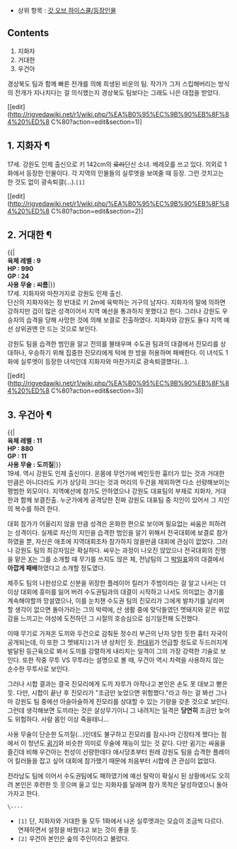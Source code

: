   * 상위 항목 : [갓 오브 하이스쿨/등장인물](%EA%B0%93%20%EC%98%A4%EB%B8%8C%20%ED%95%98%EC%9D%B4%EC%8A%A4%EC%BF%A8/%EB%93%B1%EC%9E%A5%EC%9D%B8%EB%AC%BC.md)  

## Contents

    

1. 지화자 
2. 거대한 
3. 우건아 

경상북도 팀과 함께 빠른 전개를 의해 희생된 비운의 팀. 작가가 그저 스킵해버리는 방식의 전개가 지나치다는 걸 의식했는지 경상북도 팀보다는
그래도 나은 대접을 받았다.

[[edit](http://rigvedawiki.net/r1/wiki.php/%EA%B0%95%EC%9B%90%EB%8F%84%20%ED%8
C%80?action=edit&section=1)]

## 1. 지화자 ¶

17세. 강원도 인제 출신으로 키 142cm의 <del>로리</del>단신 소녀. 베레모를 쓰고 있다. 의외로 1화에서 등장한 인물이다. 각
지역의 인물들의 실루엣을 보여줄 때 등장. 그런 것치고는 한 것도 없이 광속퇴갤(...).`[1]`

  

[[edit](http://rigvedawiki.net/r1/wiki.php/%EA%B0%95%EC%9B%90%EB%8F%84%20%ED%8
C%80?action=edit&section=2)]

## 2. 거대한 ¶

{{|  
**육체 레벨 : 9**  
**HP : 990**  
**GP : 24**  
**사용 무술 : 씨름**|}}  
17세. 지화자와 마찬가지로 강원도 인제 출신.  
단신의 지화자와는 정 반대로 키 2m에 육박하는 거구의 남자다. 지화자의 말에 의하면 강하지만 겁이 많은 성격이어서 지역 예선을 통과하지
못했다고 한다. 그러나 강원도 우승자의 습격을 당해 사망한 것에 의해 보결로 진출하였다. 지화자와 강원도 둘다 지역 예선 상위권엔 안 드는
것으로 보인다.

  

강원도 팀을 습격한 범인을 알고 전의를 불태우며 수도권 팀과의 대결에서 진모리를 상대하나, 우승하기 위해 집중한 진모리에게 턱에 한 방을
허용하며 패배한다. 이 녀석도 1화에 실루엣이 등장한 녀석인데 지화자와 마찬가지로 광속퇴갤했다(...).

  

[[edit](http://rigvedawiki.net/r1/wiki.php/%EA%B0%95%EC%9B%90%EB%8F%84%20%ED%8
C%80?action=edit&section=3)]

## 3. 우건아 ¶

{{|  
**육체 레벨 : 11**  
**HP : 880**  
**GP : 11**  
**사용 무술 : 도끼질**|}}  
19세. 역시 강원도 인제 출신이다. 온몸에 무언가에 베인듯한 흉터가 있는 것과 거대한 만큼은 아니더라도 키가 상당히 크다는 것과 머리의
두건을 제외하면 다소 선량해보이는 평범한 외모이다. 지역예선에 참가도 안하였으나 강원도 대표팀의 부재로 지화자, 거대한과 함께 보결진출.
누군가에게 공격당한 진짜 강원도 대표팀 중 지인이 있어서 그 지인의 복수를 하려 한다.

  

대회 참가가 어울리지 않을 만큼 성격은 온화한 편으로 보이며 필요없는 싸움은 피하려는 성격이다. 실제로 자신의 지인을 습격한 범인을 알기
위해서 전국대회에 보결로 참가하였을 뿐, 자신은 애초에 지역대회조차 참가하지 않을만큼 대회에 관심이 없었다. 그러나 강원도 팀의 최강자임은
확실하다. 싸우는 과정이 나오진 않았으나 전국대회의 진행을 맡은 [X](X.md)는 그를 소개할 때 무기를 쓰지도 않은 체, 전남팀의
그 [박일표](%EB%B0%95%EC%9D%BC%ED%91%9C.md)와의 대결에서 **아깝게 패배**하였다고 소개할 정도였다.

  

제주도 팀의 나한성으로 신분을 위장한 플레이어 킬러가 주범이라는 걸 알고 나서는 더 이상 대회에 흥미를 잃어 버려 수도권팀과의 대결이
시작하고 나서도 의미없는 경기를 계속해야할까 망설였으나, 이를 눈치챈 수도권 팀의 진모리가 그에게 발차기를 날리며 할 생각이 없으면
돌아가라는 그의 박력에, 산 생활 중에 맞닥들였던 멧돼지와 같은 위압감을 느끼고는 야성에 도전하던 그 시절의 호승심으로 심기일전해 도전했다.

  

이때 무기로 가져온 도끼와 두건으로 감춰둔 정수리 부근의 난자 당한 듯한 흉터 자국이 공개되는데, 이 또한 그 멧돼지`[2]`가 낸 상처인
듯. [한대위](%ED%95%9C%EB%8C%80%EC%9C%84.md)가 언급할 정도로 두드러지게 발달된 등근육으로 봐서 도끼를
강렬하게 내리치는 일격이 그의 가장 강력한 기술로 보인다. 또한 작중 무투 VS 무투라는 설명으로 볼 때, 우건아 역시 차력을 사용하지 않는
순수한 무투사로 보인다.

  

그러나 시합 결과는 결국 진모리에게 도끼 자루가 아작나고 본인은 손도 못 대보고 뻗은 듯. 다만, 시합이 끝난 후 진모리가 "조금만 늦었으면
위험했다."라고 하는 걸 봐선 그나마 강원도 팀 중에선 아슬아슬하게 진모리를 상대할 수 있는 기량을 갖춘 것으로 보인다. 그런데 생각해보면
도끼라는 것은 살상무기이니 그 내려치는 일격은 **당연히** 조금만 늦어도 위험하다. 사람 몸인 이상 죽을테니...

  

사용 무술이 단순한 도끼질(...)인데도 불구하고 진모리를 잠시나마 긴장타게 했다는 점에서 이 청년도
[귐기](%EA%B7%90%EA%B8%B0.md)와 비슷한 의미로 무술에 재능이 있는 것 같다. 다만 귐기는 싸움을 즐긴데 비해
우건아는 천성이 선량한데다 애시당초부터 원래 강원도 팀을 습격한 플레이어 킬러들을 잡고 싶어 대회에 참가했기 때문에 처음부터 시합에 큰
관심이 없었다.

  

전라남도 팀에 이어서 수도권팀에도 패하였기에 예선 탈락이 확실시 된 상황에서도 오히려 본인은 후련한 듯 웃으며 울고 있는 지화자를 달래며
참가 목적은 달성하였으니 돌아가자고 한다.

`\----`

  * `[1]` 단, 지화자와 거대한 둘 모두 1화에서 나온 실루엣과는 모습이 조금씩 다르다. 연재하면서 설정을 바꿨다고 보는 것이 좋을 듯.
  * `[2]` 우건아 본인은 숲의 주인이라고 불렀다.

